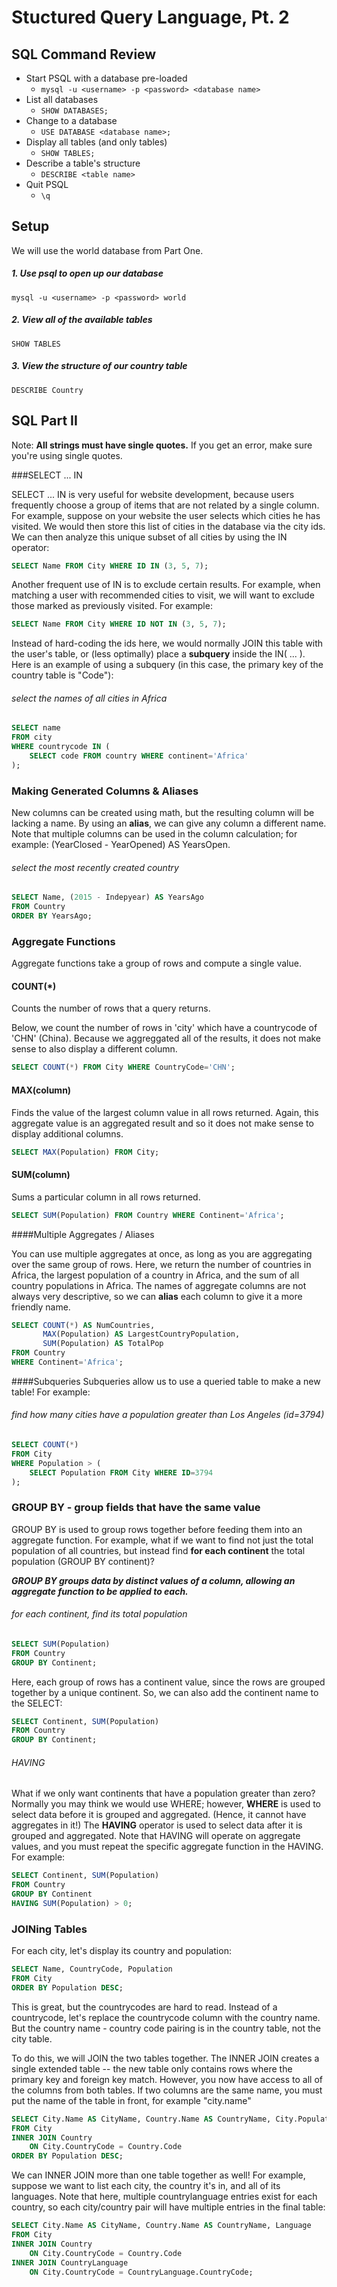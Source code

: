 # Stuctured Query Language, Pt. 2


## SQL Command Review

- Start PSQL with a database pre-loaded
	- ``mysql -u <username> -p <password> <database name>``
- List all databases
	- ``SHOW DATABASES;``
- Change to a database
	- ``USE DATABASE <database name>;`` 
- Display all tables (and only tables)
	- ``SHOW TABLES;``
- Describe a table's structure
	- ``DESCRIBE <table name>`` 
- Quit PSQL
	- ``\q`` 

## Setup

We will use the world database from Part One.

##### 1. Use psql to open up our database
``mysql -u <username> -p <password> world``

##### 2. View all of the available tables
``SHOW TABLES``

##### 3. View the structure of our country table
``DESCRIBE Country``


## SQL Part II

Note: **All strings must have single quotes.** If you get an error, make sure you're using single quotes.

###SELECT ... IN

SELECT ... IN is very useful for website development, because users frequently choose a group of items that are not related by a single column. For example, suppose on your website the user selects which cities he has visited. We would then store this list of cities in the database via the city ids. We can then analyze this unique subset of all cities by using the IN operator:

```SQL
SELECT Name FROM City WHERE ID IN (3, 5, 7);
```

Another frequent use of IN is to exclude certain results. For example, when matching a user with recommended cities to visit, we will want to exclude those marked as previously visited. For example:

```SQL
SELECT Name FROM City WHERE ID NOT IN (3, 5, 7);
```

Instead of hard-coding the ids here, we would normally JOIN this table with the user's table, or (less optimally) place a **subquery** inside the IN( ... ). Here is an example of using a subquery (in this case, the primary key of the country table is "Code"):

###### select the names of all cities in Africa
```SQL
SELECT name
FROM city
WHERE countrycode IN (
	SELECT code FROM country WHERE continent='Africa'
);
```

### Making Generated Columns & Aliases

New columns can be created using math, but the resulting column will be lacking a name. By using an **alias**, we can give any column a different name. Note that multiple columns can be used in the column calculation; for example: (YearClosed - YearOpened) AS YearsOpen.

###### select the most recently created country
```SQL
SELECT Name, (2015 - Indepyear) AS YearsAgo
FROM Country
ORDER BY YearsAgo;
```

### Aggregate Functions

Aggregate functions take a group of rows and compute a single value.

#### COUNT(*)

Counts the number of rows that a query returns. 

Below, we count the number of rows in 'city' which have a countrycode of 'CHN' (China). Because we aggreggated all of the results, it does not make sense to also display a different column.
```SQL
SELECT COUNT(*) FROM City WHERE CountryCode='CHN';
```
#### MAX(column) 

Finds the value of the largest column value in all rows returned. Again, this aggregate value is an aggregated result and so it does not make sense to display additional columns. 
```SQL
SELECT MAX(Population) FROM City;
```

#### SUM(column) 

Sums a particular column in all rows returned.
```SQL
SELECT SUM(Population) FROM Country WHERE Continent='Africa';
```

####Multiple Aggregates / Aliases

You can use multiple aggregates at once, as long as you are aggregating over the same group of rows. Here, we return the number of countries in Africa, the largest population of a country in Africa, and the sum of all country populations in Africa. The names of aggregate columns are not always very descriptive, so we can **alias** each column to give it a more friendly name.
```SQL
SELECT COUNT(*) AS NumCountries,
       MAX(Population) AS LargestCountryPopulation, 
       SUM(Population) AS TotalPop 
FROM Country 
WHERE Continent='Africa';
```

####Subqueries
Subqueries allow us to use a queried table to make a new table! For example:

###### find how many cities have a population greater than Los Angeles (id=3794)
```SQL
SELECT COUNT(*) 
FROM City 
WHERE Population > (
	SELECT Population FROM City WHERE ID=3794
);
```


### GROUP BY - group fields that have the same value

GROUP BY is used to group rows together before feeding them into an aggregate function. For example, what if we want to find not just the total population of all countries, but instead find **for each continent** the total population (GROUP BY continent)? 

**_GROUP BY groups data by distinct values of a column, allowing an aggregate function to be applied to each._**

###### for each continent, find its total population
```SQL
SELECT SUM(Population) 
FROM Country 
GROUP BY Continent;
```

Here, each group of rows has a continent value, since the rows are grouped together by a unique continent. So, we can also add the continent name to the SELECT:
```SQL
SELECT Continent, SUM(Population) 
FROM Country 
GROUP BY Continent;
```

###### HAVING
What if we only want continents that have a population greater than zero? Normally you may think we would use WHERE; however, **WHERE** is used to select data before it is grouped and aggregated. (Hence, it cannot have aggregates in it!) The **HAVING** operator is used to select data after it is grouped and aggregated. Note that HAVING will operate on aggregate values, and you must repeat the specific aggregate function in the HAVING. For example:

```SQL
SELECT Continent, SUM(Population) 
FROM Country 
GROUP BY Continent
HAVING SUM(Population) > 0;
```


### JOINing Tables

For each city, let's display its country and population:

```SQL
SELECT Name, CountryCode, Population
FROM City
ORDER BY Population DESC;
```

This is great, but the countrycodes are hard to read. Instead of a countrycode, let's replace the countrycode column with the country name. But the country name - country code pairing is in the country table, not the city table.

To do this, we will JOIN the two tables together. The INNER JOIN creates a single extended table -- the new table only contains rows where the primary key and foreign key match. However, you now have access to all of the columns from both tables. If two columns are the same name, you must put the name of the table in front, for example "city.name"

```SQL
SELECT City.Name AS CityName, Country.Name AS CountryName, City.Population
FROM City
INNER JOIN Country
	ON City.CountryCode = Country.Code
ORDER BY Population DESC;
```

We can INNER JOIN more than one table together as well! For example, suppose we want to list each city, the country it's in, and all of its languages. Note that here, multiple countrylanguage entries exist for each country, so each city/country pair will have multiple entries in the final table:

```SQL
SELECT City.Name AS CityName, Country.Name AS CountryName, Language
FROM City
INNER JOIN Country
	ON City.CountryCode = Country.Code
INNER JOIN CountryLanguage
	ON City.CountryCode = CountryLanguage.CountryCode;
```


